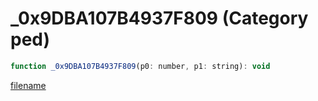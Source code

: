 # _0x9DBA107B4937F809 (Category ped)

```js
function _0x9DBA107B4937F809(p0: number, p1: string): void
```

[filename](_0x9DBA107B4937F809_m.md ':include')